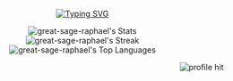 
<div align="center">
  
 [![Typing SVG](https://readme-typing-svg.herokuapp.com?font=Tiny5&duration=6000&pause=1000&color=7633F7&width=435&separator=%3C&lines=HELLO+THERE++I+AM+VINAYAK++)](https://git.io/typing-svg)
 
</div>
<div align= "center">
  
![great-sage-raphael's Stats](https://github-readme-stats.vercel.app/api?username=great-sage-raphael&theme=gotham&show_icons=true&hide_border=true&count_private=true)<br>
![great-sage-raphael's Streak](https://github-readme-streak-stats.herokuapp.com/?user=great-sage-raphael&theme=gotham&hide_border=true)<br>
![great-sage-raphael's Top Languages](https://github-readme-stats.vercel.app/api/top-langs/?username=great-sage-raphael&theme=gotham&show_icons=true&hide_border=true&layout=compact)

</div>
<div align ="right">
  <img alt="profile hit" src="https://great-sage-raphael.github.io/great-sage-raphael/assets_readmeongit/p3.gif" >
</div>
<!--
**great-sage-raphael/great-sage-raphael** is a ✨ _special_ ✨ repository because its `README.md` (this file) appears on your GitHub profile.

Here are some ideas to get you started:

- 🔭 I’m currently working on ...
- 🌱 I’m currently learning ...
- 👯 I’m looking to collaborate on ...
- 🤔 I’m looking for help with ...
- 💬 Ask me about ...
- 📫 How to reach me: ...
- 😄 Pronouns: ...
- ⚡ Fun fact: ...
-->
